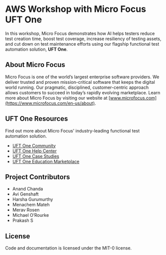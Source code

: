 # AWS Workshop with Micro Focus UFT One
In this workshop, Micro Focus demonstrates how AI helps testers reduce test creation time, boost test coverage, increase resiliency of testing assets, and cut down on test maintenance efforts using our flagship functional test automation solution, **UFT One**.

## About Micro Focus
Micro Focus is one of the world’s largest enterprise software providers. We deliver trusted and proven mission-critical software that keeps the digital world running. Our pragmatic, disciplined, customer-centric approach allows customers to succeed in today’s rapidly evolving marketplace. Learn more about Micro Focus by visiting our website at [www.microfocus.com](https://www.microfocus.com/en-us/about).

## UFT One Resources
Find out more about Micro Focus' industry-leading functional test automation solution. 

- [UFT One Community](https://community.microfocus.com/adtd/uft/)
- [UFT One Help Center](https://admhelp.microfocus.com/uft/en/latest/UFT_Help/Content/Resources/_TopNav/_TopNav_Home.htm)
- [UFT One Case Studies](https://www.microfocus.com/en-us/resource-center/case-study?product=UFT%20One)
- [UFT One Education Marketplace](https://marketplace.microfocus.com/education/category/all?product=UFT-One)

## Project Contributors
- Anand Chanda
- Avi Genshaft
- Harsha Gurumurthy
- Menachem Mateh
- Merav Rosen
- Michael O’Rourke
- Prakash S

## License
Code and documentation is licensed under the MIT-0 license.
